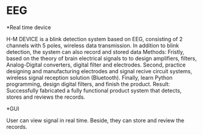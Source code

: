 # EEG
*Real time device

H-M DEVICE is a blink detection system based on EEG, consisting of 2 channels  with 5 poles, wireless data transmission. 
In addition to blink detection, the system can also record and stored data
Methods: Fristly, based on the theory of brain electrical signals to to design amplifiers, filters, Analog-Digital converters, digital filter and electrodes. 
Second, practice designing and manufacturing electrodes and signal recive circuit systems, wireless signal reception solution (Bluetooth). 
Finally, learn Python programming, design digital filters, and finish the product.
Result: Successfully fabricated a fully functional product system that detects, stores and reviews the records.

*GUI

User can view signal in real time. Beside, they can store and review the records.
